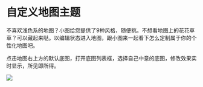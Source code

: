 # 自定义地图主题
不喜欢浅色系的地图？小图给您提供了9种风格，随便挑。不想看地图上的花花草草？可以藏起来哒。以编辑状态进入地图，跟小图来一起看下怎么定制属于你的个性化地图吧。

点击地图右上方的默认底图，打开底图列表框，选择自己中意的底图，修改效果实时显示，所见即所得。

![](https://pic.dituwuyou.com/map%2Fpicture%2F11.7%2F2015-11-06_19-03-33.jpg)


